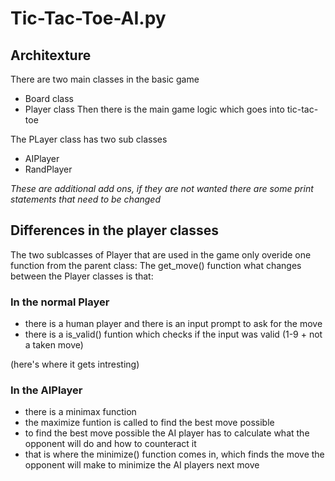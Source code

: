 # Tic-Tac-Toe-AI.py

## Architexture
There are two main classes in the basic game
 - Board class
 - Player class
 Then there is the main game logic which goes into tic-tac-toe
 
 The PLayer class has two sub classes
  - AIPlayer
  - RandPlayer
  
  _These are additional add ons, if they are not wanted there are some print statements that need to be changed_
  
  ## Differences in the player classes
  The two sublcasses of Player that are used in the game only overide one function from the parent class: 
   The get_move() function
  what changes between the Player classes is that:
   ### In the normal Player
   - there is a human player and there is an input prompt to ask for the move
   - there is a is_valid() funtion which checks if the input was valid (1-9 + not a taken move)
   
   (here's where it gets intresting)
   ### In the AIPlayer
   - there is a minimax function
   - the maximize funtion is called to find the best move possible
   - to find the best move possible the AI player has to calculate what the opponent will do and how to counteract it
   - that is where the minimize() function comes in, which finds the move the opponent will make to minimize the AI players next move
